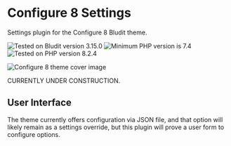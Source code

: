 # Configure 8 Settings

Settings plugin for the Configure 8 Bludit theme.

![Tested on Bludit version 3.15.0](https://img.shields.io/badge/Bludit-3.15.0-e6522c.svg?style=flat-square "Tested on Bludit version 3.15.0")
![Minimum PHP version is 7.4](https://img.shields.io/badge/PHP_Min-7.4-8892bf.svg?style=flat-square "Minimum PHP version is 7.4")
![Tested on PHP version 8.2.4](https://img.shields.io/badge/PHP_Test-8.2.4-8892bf.svg?style=flat-square "Tested on PHP version 8.2.4")

![Configure 8 theme cover image](https://github.com/ControlledChaos/bs-bludit/raw/main/assets/images/cover.jpg)

CURRENTLY UNDER CONSTRUCTION.

## User Interface

The theme currently offers configuration via JSON file, and that option will likely remain as a settings override, but this plugin will prove a user form to configure options.
